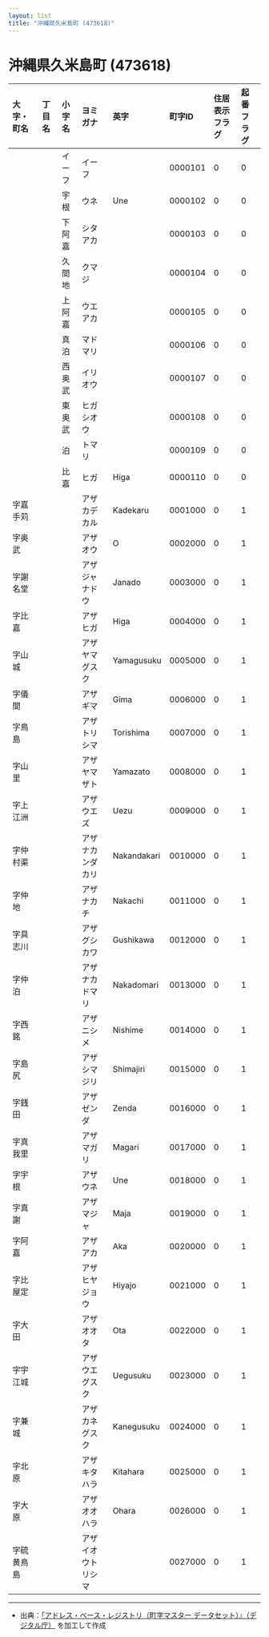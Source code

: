 ```yaml
---
layout: list
title: "沖縄県久米島町 (473618)"
---
```


# 沖縄県久米島町 (473618)

| 大字・町名 | 丁目名 | 小字名 | ヨミガナ | 英字 | 町字ID | 住居表示フラグ | 起番フラグ |
|:---|:---|:---|:---|:---|:---|:---|:---|
|  |  | イーフ | イーフ |  | 0000101 | 0 | 0 |
|  |  | 宇根 | ウネ | Une | 0000102 | 0 | 0 |
|  |  | 下阿嘉 | シタアカ |  | 0000103 | 0 | 0 |
|  |  | 久間地 | クマジ |  | 0000104 | 0 | 0 |
|  |  | 上阿嘉 | ウエアカ |  | 0000105 | 0 | 0 |
|  |  | 真泊 | マドマリ |  | 0000106 | 0 | 0 |
|  |  | 西奥武 | イリオウ |  | 0000107 | 0 | 0 |
|  |  | 東奥武 | ヒガシオウ |  | 0000108 | 0 | 0 |
|  |  | 泊 | トマリ |  | 0000109 | 0 | 0 |
|  |  | 比嘉 | ヒガ | Higa | 0000110 | 0 | 0 |
| 字嘉手苅 |  |  | アザカデカル | Kadekaru | 0001000 | 0 | 1 |
| 字奥武 |  |  | アザオウ | O | 0002000 | 0 | 1 |
| 字謝名堂 |  |  | アザジャナドウ | Janado | 0003000 | 0 | 1 |
| 字比嘉 |  |  | アザヒガ | Higa | 0004000 | 0 | 1 |
| 字山城 |  |  | アザヤマグスク | Yamagusuku | 0005000 | 0 | 1 |
| 字儀間 |  |  | アザギマ | Gima | 0006000 | 0 | 1 |
| 字鳥島 |  |  | アザトリシマ | Torishima | 0007000 | 0 | 1 |
| 字山里 |  |  | アザヤマザト | Yamazato | 0008000 | 0 | 1 |
| 字上江洲 |  |  | アザウエズ | Uezu | 0009000 | 0 | 1 |
| 字仲村渠 |  |  | アザナカンダカリ | Nakandakari | 0010000 | 0 | 1 |
| 字仲地 |  |  | アザナカチ | Nakachi | 0011000 | 0 | 1 |
| 字具志川 |  |  | アザグシカワ | Gushikawa | 0012000 | 0 | 1 |
| 字仲泊 |  |  | アザナカドマリ | Nakadomari | 0013000 | 0 | 1 |
| 字西銘 |  |  | アザニシメ | Nishime | 0014000 | 0 | 1 |
| 字島尻 |  |  | アザシマジリ | Shimajiri | 0015000 | 0 | 1 |
| 字銭田 |  |  | アザゼンダ | Zenda | 0016000 | 0 | 1 |
| 字真我里 |  |  | アザマガリ | Magari | 0017000 | 0 | 1 |
| 字宇根 |  |  | アザウネ | Une | 0018000 | 0 | 1 |
| 字真謝 |  |  | アザマジャ | Maja | 0019000 | 0 | 1 |
| 字阿嘉 |  |  | アザアカ | Aka | 0020000 | 0 | 1 |
| 字比屋定 |  |  | アザヒヤジョウ | Hiyajo | 0021000 | 0 | 1 |
| 字大田 |  |  | アザオオタ | Ota | 0022000 | 0 | 1 |
| 字宇江城 |  |  | アザウエグスク | Uegusuku | 0023000 | 0 | 1 |
| 字兼城 |  |  | アザカネグスク | Kanegusuku | 0024000 | 0 | 1 |
| 字北原 |  |  | アザキタハラ | Kitahara | 0025000 | 0 | 1 |
| 字大原 |  |  | アザオオハラ | Ohara | 0026000 | 0 | 1 |
| 字硫黄鳥島 |  |  | アザイオウトリシマ |  | 0027000 | 0 | 1 |

---

- 出典：[「アドレス・ベース・レジストリ（町字マスター データセット）』（デジタル庁）](https://www.digital.go.jp/policies/base_registry_address/) を加工して作成